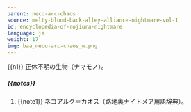 ```yaml
---
parent: neco-arc-chaos
source: melty-blood-back-alley-alliance-nightmare-vol-1
id: encyclopedia-of-rojiura-nightmare
language: ja
weight: 17
img: baa_neco-arc-chaos_w.png
---
```


{{n1}}
正休不明の生物（ナマモノ）。

##### {{notes}}

1. {{note1}} ネコアルク＝カオス（路地裏ナイトメア用語辞典）。
